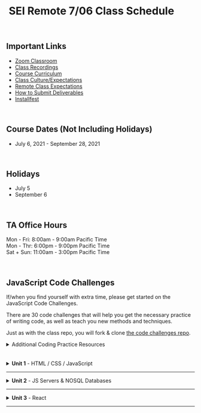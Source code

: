 <h1><img src="https://ga-dash.s3.amazonaws.com/production/assets/logo-9f88ae6c9c3871690e33280fcf557f33.png" alt="" style="max-width:100%;" /> SEI Remote 7/06 Class Schedule</h1>

<br/>

## Important Links

- [Zoom Classroom](https://generalassembly.zoom.us/j/95974443973?pwd=cVdXUHdWeURKZlJSMG15d0FoRUpZQT09)
- [Class Recordings](https://github.com/SEIR-7-06/schedule/blob/master/class-recordings.md)
- [Course Curriculum](https://github.com/SEIR-7-06/schedule/blob/master/course-curriculum.md)
- [Class Culture/Expectations](https://github.com/SEIR-7-06/welcome-to-sei)
- [Remote Class Expectations](https://github.com/SEIR-7-06/remote-class-expectations)
- [How to Submit Deliverables](https://github.com/SEIR-7-06/deliverable-submissions)
- [Installfest](https://github.com/SEIR-7-06/installfest)

<br/>

## Course Dates (Not Including Holidays)

- July 6, 2021 - September 28, 2021

<br/>

## Holidays

- July 5
- September 6

<br/>

## TA Office Hours

Mon - Fri: 8:00am - 9:00am Pacific Time<br />
Mon - Thr: 6:00pm - 9:00pm Pacific Time<br />
Sat + Sun: 11:00am - 3:00pm Pacific Time


<br/>

## JavaScript Code Challenges

If/when you find yourself with extra time, please get started on the JavaScript Code Challenges.

There are 30 code challenges that will help you get the necessary practice of writing code, as well as teach you new methods and techniques.

Just as with the class repo, you will fork & clone [the code challenges repo](https://github.com/SEIR-7-06/daily-js-code-challenges).

<details>
  <summary>Additional Coding Practice Resources</summary>
  <h3>Codewars</h3>
  <a href="https://www.codewars.com">Codewars</a> is an excellent source of coding challenges for numerous programming languages.
  <p>It's free, so be sure to create an account so that you can track your progress.
    Code challenges (called _Kata_) vary in difficulty from "8kyu" (easiest) to "1kyu".</p>
<!--   <h3>Interview Cake</h3>
  <p>Designed to prep you technical interviews, <a href="https://www.interviewcake.com">Interview Cake</a> comes highly recommended.</p>
  <p>It's not free, however, you should take advantage of its free 7-day email crash course and decide to if its worth the bucks to you.</p>
  <h3>Advent of Code</h3>
  <p><a href="https://adventofcode.com/">Advent of Code</a> has special puzzles during the month of December (only).</p>
  <p>However, you can access past year's puzzles!</p> -->
</details>

<br/>
<br/>

<!-- ## Post Graduation

<table>
  <tbody>
    <tr>    
      <td><strong>Challenges</strong></td>
      <td><a href="https://github.com/SEIR-7-06/shopping-cart-coding-challenge">Front End Challenge</a></td>
      <td><a href="https://github.com/SEIR-7-06/csv-parse-starter">Full Stack Challenge</a></td>
      <td><a href="https://github.com/SEIR-7-06/testing-in-react-with-jest-and-enzyme">Testing in React</a></td>
      <td><a href="https://github.com/SEIR-7-06/Python-unit-test">Python Unit Testing</a></td>
      <td><a href="https://github.com/SEIR-7-06/flask-api">Python Flask API</a></td>
    </tr>
  </tbody>
</table>

### Post Grad Roadmap

<p>This document will provide you with a roadmap of how to revisit your SEI class in units, with additional coding challenges, resources, and prompts to keep you coding in the weeks post-graduation. We hope it provides a springboard that keeps you learning!</p>
<table>
  <tbody>
    <tr>
      <td><a href="https://docs.google.com/spreadsheets/d/15JX2Z5_095QiYyxQ-aGsnjqmvVGxfATvnMO3k5SK_Y8/edit#gid=563096904">Post Grad Roadmap</a></td>
    </tr>
  </tbody>
</table> -->
<!-- 
<br />
<br /> -->

<!-- Unit 1 Dropdown -->
<details>
  <summary><strong>Unit 1</strong> - HTML / CSS / JavaScript</summary>
  <ul type="none">
    <!-- Week 1 Dropdown -->
    <li>
      <details> 
        <summary>Week 1 - FUNdamentals!</summary>
        <br>
        <a href="https://github.com/h64/loops-inclass-notes">Loops Demo Code</a>
        <br>
        <a href="https://github.com/SEIR-7-06/arrays-iteration-demo-code">Array & Iteration Demo Code</a>
        <br>
        <a href="https://github.com/SEIR-7-06/functions-code-along">Function Lesson Demo Code</a>
        <br>
        <!-- Schedule Table -->
        <h2>Week 1 Schedule</h2>
        <table>
          <thead>
            <tr>
              <td></td>
              <th>Morning Exercise</th>
              <th>Module 1</th>
              <th>Module 2</th>
              <th>Extra Content</th>
              <th>Focus</th>
            </tr>
          </thead>
          <tbody>
            <tr>
              <td><strong>Monday</strong><br />(7/5)</td>
              <td>Holiday</td>
              <td>Holiday</td>
              <td>Holiday</td>
              <td>Holiday</td>
              <td>Holiday</td>
            </tr>
            <tr>
              <td><strong>Tuesday</strong><br />(7/6)</td>
              <td><a href="https://github.com/SEIR-7-06/welcome-to-sei">Welcome to GA</a></td>
              <td><a href="https://github.com/SEIR-7-06/installfest">Installfest</a></td>
              <td>
                - <a href="https://github.com/SEIR-7-06/intro-terminal">Terminal Intro</a>
                <br>
                - <a href="https://github.com/SEIR-7-06/intro_to_command_line-main">Terminal Cont.</a>
              </td>
              <td>
              - <a href="https://github.com/SEIR-7-06/command-line-lab">Terminal Lab</a>
              <br>
              - <a href="https://github.com/SEIR-7-06/hw-unix-cli-practice">Terminal Extra Practice</a>
              </td>
              <td>Welcome and Getting Set Up</td>
            </tr>
            <tr>
              <td><strong>Wednesday</strong><br />(7/7)</td>
              <td><a href="https://github.com/SEIR-7-06/Intro-to-Semantic-HTML">Semantic HTML</a></td>
              <td>
              - <a href="https://github.com/SEIR-7-06/intro-to-programming">Intro To Programming</a>
              <br>
                - <a href="https://github.com/SEIR-7-06/Scope">Scope</a>
                <br>
                - <a href="https://github.com/SEIR-7-06/JS-Basic-Loops">JS Basic Loops Lab</a>
              </td>
              <td><a href="https://github.com/SEIR-7-06/github">Github</a></td>
              <td>
                - <a href="https://github.com/SEIR-7-06/git-github-lab">Github Lab</a>
                <br>
                - <a href="https://github.com/SEIR-7-06/Intro-to-Semantic-HTML">Semantic HTML Extra Practice</a>
              </td>
              <td>Intro to Programming</td>
            </tr>
            <tr>
              <td><strong>Thursday</strong><br />(7/8)</td>
              <!-- <td><a href="https://github.com/SEIR-7-06/profile-cards">CSS Profile Card</a></td> -->
              <td>Outcomes</td>
              <td><a href="https://github.com/SEIR-7-06/conditionals-and-loops">Loops & Conditionals</a></td>
              <td>
              - <a href="https://github.com/SEIR-7-06/Arrays-iterating-over-them">Arrays &amp; Iteration</a>
              <br>
              - <a href="https://github.com/SEIR-7-06/loop-lab">Loop Lab</a>
              </td>
              <td><a href="https://github.com/SEIR-7-06/js-arrays-lab">Arrays Extra Practice</a></td>
              <td>JavaScript Arrays</td>
            </tr>
            <tr>
              <td><strong>Friday</strong><br />(7/9)</td>
              <td><a href="https://github.com/SEIR-7-06/css-selector-basics">CSS Intro</a></td>
              <td><a href="https://github.com/SEIR-7-06/css-selector-basics">Intro to CSS</a></td>
              <td>
              - <a href="https://github.com/SEIR-7-06/functions">Functions</a>
              <br>
              - <a href="https://github.com/SEIR-7-06/functions-lab">Functions lab</a>
              </td>
              <td><a href="https://github.com/SEIR-7-06/functions-practice">Functions Extra Practice</a></td>
              <td>JavaScript Functions</td>
            </tr>
          </tbody>
        </table>
        <h2>Week 1 Deliverables</h2>
        <p>It is a requirement to complete at least 80% of all deliverables to receive: a Certificate of Completion; post-grad benefits such as the Meet and Greet; and Outcomes support.</p>
        <!-- Deliverable Table -->
        <table>
          <thead>
            <tr>
              <td>Date Assigned</td>
              <td>Deliverable</td>
              <td>Final Due Date</td>
            </tr>
          </thead>
          <tbody>
            <tr>
              <td>7/8</td>
              <td><a href="https://github.com/SEIR-7-06/HW-Loops-Conditionals">Loops & Conditionals</a></td>
              <td>7/12</td>
            </tr>
            <tr>
              <td>7/9</td>
              <td><a href="https://github.com/SEIR-7-06/functions-scope-hw">Functions</a></td>
              <td>7/13</td>
            </tr>
          </tbody>
        </table>
      </details>
    </li>
    <li>
      <details>
        <summary>Week 2 - Advanced Objects, The DOM</summary>
        <h2>Week 2 - Schedule</h2>
        <br>
        <a href="https://github.com/SEIR-7-06/objects-demo-code">Objects Demo Code</a>
        <br>
        <a href="https://github.com/h64/intro-to-dom-demo-code">Intro to DOM Demo Code</a>
        <br>
        <a href="https://github.com/SEIR-7-06/dom-events-demo-code">DOM Events Demo Code</a>
        <br>
        <!-- Schedule Table -->
        <table>
          <thead>
            <tr>
              <td></td>
              <th>Morning Exercise</th>
              <th>Module 1</th>
              <th>Module 2</th>
              <th>Extra Content</th>
              <th>Focus</th>
            </tr>
          </thead>
          <tbody>
            <tr>
              <td><strong>Monday</strong><br />(7/12)</td>
              <td>CSS: Flexbox</td>
              <td><a href="https://github.com/SEIR-7-06/Objects">Objects</a> </td>
              <td><a href="https://github.com/SEIR-7-06/Objects-lab">Objects Lab</a></td>
              <td>
              - <a href="https://github.com/SEIR-7-06/solar-system-lab">Solar System Lab</a>
              </td>
              <td>JavaScript Objects</td>
            </tr>
            <tr>
              <td><strong>Tuesday</strong><br />(7/13)</td>
              <td><a href="https://github.com/SEIR-7-06/intro-to-the-dom">Intro to Dom</a></td>
              <td><a href="https://github.com/SEIR-7-06/intro-to-the-dom">Intro to Dom</a></td>
              <td><a href="https://github.com/SEIR-7-06/dom-events">Dom Events</a></td>
              <td>
              - <a href="https://github.com/SEIR-7-06/temperature-converter-dom">Temperature Converter</a>
              <br>
              - <a href="https://github.com/SEIR-7-06/etch_a_sketch">Etch a Sketch</a>
              </td>
              <td>Dom Manipulation</td>
            </tr>
            <tr>
              <td><strong>Wednesday</strong><br />(7/14)</td>
              <td><a href="https://github.com/SEIR-7-06/sei-tic-tac-toe">Intro Tic Tac Toe</a></td>
              <td><a href="https://github.com/SEIR-7-06/sei-tic-tac-toe">Tic Tac Toe</a></td>
              <td><a href="https://github.com/SEIR-7-06/sei-tic-tac-toe">Tic Tac Toe</a></td>
              <td><a href="https://github.com/SEIR-7-06/etch_a_sketch">Etch a Sketch</a></td>
              <td>Tic Tac Toe</td>
            </tr>
            <tr>
              <td><strong>Thursday</strong><br />(7/15)</td>
              <td>Outcomes</td>
              <td><a href="https://github.com/SEIR-7-06/sei-tic-tac-toe">Tic Tac Toe</a></td>
              <td><a href="https://github.com/SEIR-7-06/sei-tic-tac-toe">Tic Tac Toe</a></td>
              <td><a href="https://github.com/SEIR-7-06/etch_a_sketch">Etch a Sketch</a></td>
              <td>Tic Tac Toe</td>
            </tr>
            <tr>
              <td><strong>Friday</strong><br />(7/16)</td>
              <td><a href="https://github.com/SEIR-7-06/Combining-datatypes">Objects & this!</a></td>
              <td><a href="https://github.com/SEIR-7-06/Combining-datatypes">Objects & this!</a></td>
              <td><a href="https://github.com/SEIR-7-06/weather-object-lab">Weather Object Lab</a></td>
              <td><a href="https://github.com/SEIR-7-06/Combining-Data-Types-Lab">Avengers Mixed Types</a></td>
              <td>Objects and this</td>
            </tr>
          </tbody>
        </table>
        <h2>Week 2 - Deliverables</h2>
        <p>It is a requirement to complete at least 80% of all deliverables to receive: a Certificate of Completion; post-grad benefits such as the Meet and Greet; and Outcomes support.</p>
        <!-- Deliverable Table -->
        <table>
          <thead>
            <tr>
              <td>Date Assigned</td>
              <td>Deliverable</td>
              <td>Final Due Date</td>
            </tr>
          </thead>
          <tbody>
            <tr>
              <td>7/12</td>
              <td><a href="https://github.com/SEIR-7-06/mixed-data-types-hw">Mixed Data Types</a></td>
              <td>7/14</td>
            </tr>
            <tr>
              <td>7/14</td>
              <td><a href="https://github.com/SEIR-7-06/css-airbnb">CSS AirBnb</a></td>
              <td>7/16</td>
            </tr>
          </tbody>
        </table>
      </details>
    </li>
    <li>
      <details>
        <summary>Week 3 - Project Zero</summary>
        <!-- Schedule Table -->
        <h2>Week 3 - Schedule</h2>
        <p><a href="https://github.com/SEIR-7-06/stopwatch-demo-code">Stopwatch / setInterval Demo Code</a></p>
        <table>
          <thead>
            <tr>
              <td></td>
              <th>Morning Exercise</th>
              <th>Module 1</th>
              <th>Module 2</th>
              <th>Extra Content</th>
              <th>Focus</th>
            </tr>
          </thead>
          <tbody>
            <tr>
              <td><strong>Monday</strong><br />(7/19)</td>
              <td><a href="https://github.com/SEIR-7-06/classes">OOP & Classes</a></td>
              <td><a href="https://github.com/SEIR-7-06/classes">OOP & Classes</a></td>
              <td>
              - <a href="https://github.com/SEIR-7-06/classes">OOP & Classes</a>
              <br>
              - <a href="https://github.com/SEIR-7-06/classes-lab">Classes Lab</a>
              </td>
              <td><a href="https://github.com/SEIR-7-06/classes-gladiator">Classes Gladiator Arena</a></td>
              <td>Object Oriented Programming</td>
            </tr>
            <!-- <tr>
              <td><strong>Tuesday</strong><br />(7/20)</td>
              <td><a href="https://github.com/SEIR-7-06/space-battle">Space Battle</a></td>
              <td><a href="https://github.com/SEIR-7-06/space-battle">Space Battle</a></td>
              <td><a href="https://github.com/SEIR-7-06/space-battle">Space Battle</a></td>
              <td><a href="https://github.com/SEIR-7-06/oop-pokemon">OOP Pokemon</a></td>
              <td>Object Oriented Programming</td>
            </tr> -->
            <tr>
              <td><strong>Tuesday</strong><br />(7/20)</td>
              <td><a href="https://github.com/SEIR-7-06/stopwatch-demo-code">Stopwatch Activity</a></td>
              <td><a href="https://github.com/SEIR-7-06/project-zero">Introduce Project</a></td>
              <td><a href="https://github.com/SEIR-7-06/project-zero">Project 0</a></td>
              <td><a href="https://github.com/SEIR-7-06/project-zero">Project 0</a></td>
              <td><a href="https://github.com/SEIR-7-06/project-zero">Project 0</a></td>
            </tr>
            <tr>
              <td><strong>Wednesday</strong><br />(7/21)</td>
              <td><a href="https://github.com/SEIR-7-06/project-zero">Project 0</a></td>
              <td><a href="https://github.com/SEIR-7-06/project-zero">Project 0</a></td>
              <td><a href="https://github.com/SEIR-7-06/project-zero">Project 0</a></td>
              <td><a href="https://github.com/SEIR-7-06/project-zero">Project 0</a></td>
              <td><a href="https://github.com/SEIR-7-06/project-zero">Project 0</a></td>
            </tr>
            <tr>
              <td><strong>Thursday</strong><br />(7/22)</td>
              <td>Outcomes</td>
              <td><a href="https://github.com/SEIR-7-06/project-zero">Project 0</a></td>
              <td><a href="https://github.com/SEIR-7-06/deploy-to-github-pages">GitHub Pages Deployment</a></td>
              <td><a href="https://github.com/SEIR-7-06/project-zero">Project 0</a></td>
              <td><a href="https://github.com/SEIR-7-06/project-zero">Project 0</a></td>
            </tr>
            <tr>
              <td><strong>Friday</strong><br />(7/23)</td>
              <td><a href="https://github.com/SEIR-7-06/project-zero">Project 0</a></td>
              <td><a href="https://github.com/SEIR-7-06/project-zero">Project 0</a></td>
              <td><a href="https://github.com/SEIR-7-06/project-zero">Project 0</a></td>
              <td><a href="https://github.com/SEIR-7-06/project-zero">Project 0</a></td>
              <td><a href="https://github.com/SEIR-7-06/project-zero">Project 0</a></td>
            </tr>
          </tbody>
        </table>
        <h2>Week 3 - Deliverables</h2>
        <p>It is a requirement to complete at least 80% of all deliverables to receive: a Certificate of Completion; post-grad benefits such as the Meet and Greet; and Outcomes support.</p>
        <!-- Deliverable Table -->
        <table>
          <thead>
            <tr>
              <td>Date Assigned</td>
              <td>Deliverable</td>
              <td>Final Due Date</td>
            </tr>
          </thead>
          <tbody>
            <tr>
              <td>7/21</td>
              <td><a href="https://github.com/SEIR-7-06/project-zero">Project 0</a></td>
              <td>7/27</td>
            </tr>
          </tbody>
        </table>
      </details>
    </li>
  </ul>
</details>
<hr />
<details>
  <summary><strong>Unit 2</strong> - JS Servers & NOSQL Databases</summary>
  <ul type="none">
    <!-- Week 4 Dropdown -->
    <li>
      <details> 
        <summary>Week 4 - Node & Express</summary>
        <!-- Schedule Table -->
        <h2>Week 4 Schedule</h2>
        <p><a href="https://github.com/SEIR-7-06/express-fruits-demo-code">Express Fruits App</a></p>
        <p><a href="https://github.com/h64/ajax-and-apis-demo-code">AJAX & APIs Demo Code</a></p>
        <table>
          <thead>
            <tr>
              <td></td>
              <th>Morning Exercise</th>
              <th>Module 1</th>
              <th>Module 2</th>
              <th>Extra Content</th>
              <th>Focus</th>
            </tr>
          </thead>
        <tbody>
          <tr>
            <td><strong>Monday</strong><br />(7/26)</td>
            <td><a href="https://github.com/SEIR-7-06/project-zero">Project 0</a></td>
            <td><a href="https://github.com/SEIR-7-06/project-zero">Project 0</a></td>
            <td><a href="https://github.com/SEIR-7-06/project-zero">Project 0</a></td>
            <td><a href="https://github.com/SEIR-7-06/project-zero">Project 0</a></td>
            <td>Project 0</td>
          </tr>
          <tr>
            <td><strong>Tuesday</strong><br />(7/27)</td>
            <td><a href="https://github.com/SEIR-7-06/project-zero">Project 0 Presentations</a></td>
            <td><a href="https://github.com/SEIR-7-06/project-zero">Project 0 Presentations</a></td>
            <td><a href="https://github.com/SEIR-7-06/project-zero">Project 0 Presentations</a></td>
            <td><a href="https://github.com/SEIR-7-06/project-zero">Project 0 Presentations</a></td>
            <td>Project 0</td>
          </tr>
          <tr>
            <td><strong>Wednesday</strong><br />(7/28)</td>
            <td><a href="https://github.com/SEIR-7-06/ajax-and-apis">AJAX & API's</a></td>
            <td><a href="https://github.com/SEIR-7-06/ajax-and-apis">AJAX & API's</a></td>
            <td><a href="https://github.com/SEIR-7-06/fetch-reddit-slideshow">Lab: Fetch Reddit Slideshow</a></td>
            <td><a href="https://github.com/SEIR-7-06/ajax-and-apis/blob/main/starter_code/weather_api/readme.md">OpenWeatherMap API</a></td>
            <td>AJAX/API's</td>
          </tr>
          <tr>
            <td><strong>Thursday</strong><br />(7/29)</td>
            <td>Outcomes</td>
            <td>
            - <a href="https://github.com/SEIR-7-06/installfest/blob/master/unit2-installations.md">Unit 2 Installfest</a>
            <br>
            - <a href="https://github.com/SEIR-7-06/intro_to_Express">Intro To Express</a>
            </td>
            <td>
            - <a href="https://github.com/SEIR-7-06/url_and_query_params">Url & Params</a>
            <br>
            - <a href="https://github.com/SEIR-7-06/express-lab-params">Params lab</a>
            </td>
            <td><a href="https://github.com/SEIR-7-06/express-lab-params">Params lab</a></td>
            <td>Node/Express</td>
          </tr>
          <tr>
            <td><strong>Friday</strong><br />(7/30)</td>
            <td><a href="https://github.com/SEIR-7-06/intro_to_Rest">Intro To Rest</a></td>
            <td><a href="https://github.com/SEIR-7-06/MVC">MVC</a></td>
            <td>
            - <a href="https://github.com/SEIR-7-06/NEW_Create_Express">New & Create</a>
            <br>
            - <a href="https://github.com/SEIR-7-06/Express-Create-Lab">Lab: Products App</a>
            </td>
            <td>
            - <a href="https://github.com/SEIR-7-06/mvc-intro-lab">MVC Intro Lab</a>
            <br>
            - <a href="https://github.com/SEIR-7-06/Pokemon-Express">Pokemon Express</a>
            </td>
            <td>Node/Express</td>
          </tr>
          </tbody>
        </table>
        <h2>Week 4 - Deliverables</h2>
        <p>It is a requirement to complete at least 80% of all deliverables to receive: a Certificate of Completion; post-grad benefits such as the Meet and Greet; and Outcomes support.</p>
        <table>
          <thead>
            <tr>
              <td>Date Assigned</td>
              <td>Deliverable</td>
              <td>Final Due Date</td>
            </tr>
          </thead>
          <tbody>
            <tr>
              <td>7/29</td>
              <td><a href="https://github.com/SEIR-7-06/express-routes-calc">Express Calculator</a></td>
              <td>8/2</td>
            </tr>
            <tr>
              <td>7/30</td>
              <td><a href="https://github.com/SEIR-7-06/express-space-homework">Express Space</a></td>
              <td>8/4</td>
            </tr>
          </tbody>
        </table>
      </details>
    </li>
    <!-- Week 5 Dropdown -->
    <li>
      <details>
        <summary>Week 5 - Servers & Databases Continued</summary>
        <h2>Week 5 - Schedule</h2>
        <a href="https://github.com/SEIR-7-06/express-blog-706">Express Blog App</a>
        <br>
        <a href="https://github.com/SEIR-7-06/express-fruits-demo-code">Express Fruits App</a>
        <br>
        <a href="https://github.com/SEIR-7-06/intro-to-mongoose-demo-code">Mongoose Demo Code</a>
        <br><br>
        <!-- Schedule Table -->
        <table>
          <thead>
            <tr>
              <td></td>
              <th>Morning Exercise</th>
              <th>Module 1</th>
              <th>Module 2</th>
              <th>Extra Content</th>
              <th>Focus</th>
            </tr>
          </thead>
          <tbody>
            <tr>
              <td><strong>Monday</strong><br />(8/2)</td>
              <td>Review</td>
              <td><a href="https://github.com/SEIR-7-06/express-controllers">Controllers</a></td>
              <td>
              - <a href="https://github.com/SEIR-7-06/Delete-Express">Delete & Edit</a>
                <br>
              - <a href="https://github.com/SEIR-7-06/express-partner-lab">Delete & Edit Lab</a>
              </td>
              <td><a href="https://github.com/SEIR-7-06/Pokemon-Express">Pokemon Express</a></td>
              <td>Node/Express</td>
            </tr>
            <tr>
              <td><strong>Tuesday</strong><br />(8/3)</td>
              <td><a href="https://github.com/SEIR-7-06/mongo-install">Install MongoDB</a></td>
              <td>
              - <a href="https://github.com/SEIR-7-06/mongo-lesson">Intro to Mongo</a>
              <br>
              - <a href="https://github.com/SEIR-7-06/mongo-lab">Mongo Lab</a>
              </td>
              <td>
              - <a href="https://github.com/SEIR-7-06/mongoose-lesson">Intro to Mongoose</a>
              <br>
              - <a href="https://github.com/SEIR-7-06/Mongoose-Lab">Mongoose Lab</a>
              </td>
              <td><a href="https://github.com/SEIR-7-06/Mongo-Bounty-Hunters">Mongo Bounty Hunters<strong></a></td>
              <td>Databases</td>
            </tr>
            <tr>
              <td><strong>Wednesday</strong><br />(8/4)</td>
              <td><a href="https://github.com/SEIR-7-06/js-stacks-queues">CS Topics: Stacks & Queues</a></td>
              <td>
<!--               <a href="https://github.com/SEIR-7-06/Scope">Scope</a>
              <br> -->
              <a href="https://github.com/SEIR-7-06/express-adding-models">Fruits App w/db</a>
              </td>
              <td>
              - <a href="https://github.com/SEIR-7-06/first-full-stack-homework">MEN Stack HW</a>
              </td>
              <td><a href="https://github.com/SEIR-7-06/first-full-stack-homework">MEN Stack HW</a></td>
              <td>Full Stack</td>
            </tr>
            <tr>
              <td><strong>Thursday</strong><br />(8/5)</td>
              <td>Outcomes</td>
              <td><a href="https://github.com/SEIR-7-06/Two-Model-Crud-No-RelationShip">Express Blog (1st Model)</a></td>
              <td>
              - <a href="https://github.com/SEIR-7-06/Two-Model-Crud-No-RelationShip">Express Blog (1st Model)</a>
              <br>
              - Review & <a href="https://github.com/SEIR-7-06/first-full-stack-homework">HW Time</a>
              </td>
              <td><a href="https://github.com/SEIR-7-06/first-full-stack-homework">MEN Stack HW</a></td>
              <td>Full Stack</td>
            </tr>
            <tr>
              <td><strong>Friday</strong><br />(8/6)</td>
              <td><a href="https://github.com/SEIR-7-06/two-model-second-model-crud">Express Blog (2nd Model)</a></td>
              <td><a href="https://github.com/SEIR-7-06/two-model-second-model-crud">Express Blog (2nd Model)</a></td>
              <td>
              <a href="https://github.com/SEIR-7-06/two-model-second-model-crud">Express Blog (2nd Model)</a>
              <br/>
              - Review & <a href="https://github.com/SEIR-7-06/first-full-stack-homework">HW Time</a>
              </td>
              <td><a href="https://github.com/SEIR-7-06/two-model-lab">Two Model Practice</a></td>
<!--               <td><a href="https://github.com/SEIR-7-06/photo-app-hw">Photo App</a></td> -->
              <td>Full Stack</td>
            </tr>
          </tbody>
        </table>
        <h2>Week 5 - Deliverables</h2>
        <p>It is a requirement to complete at least 80% of all deliverables to receive: a Certificate of Completion; post-grad benefits such as the Meet and Greet; and Outcomes support.</p>
        <!-- Deliverable Table -->
        <table>
          <thead>
            <tr>
              <td>Date Assigned</td>
              <td>Deliverable</td>
              <td>Final Due Date</td>
            </tr>
          </thead>
          <tbody>
            <tr>
              <td>8/3</td>
              <td><a href="https://github.com/SEIR-7-06/mongoose-vampires-hw">Mongoose Vampires</a></td>
              <td>8/10</td>
            </tr>
            <tr>
              <td>8/4</td>
              <td><a href="https://github.com/SEIR-7-06/first-full-stack-homework">MEN Stack</a></td>
              <td>8/11</td>
            </tr>
          </tbody>
        </table>
      </details>
    </li>
    <!-- Week 6 Dropdown -->
    <li>
      <details>
        <summary>Week 6 - Project: Express, Mongo DB, and Node</summary>
        <!-- Schedule Table -->
        <h2>Week 6 - Schedule</h2>
        <!-- <p><a href="https://github.com/SEIR-7-06/project-one">Project One</a></p> --> 
<!--         <br> -->
        <a href="https://github.com/SEIR-7-06/express-blog-706">Express Blog App</a>
        <br>
        <a href="https://github.com/SEIR-7-06/express-fruits-demo-code">Express Fruits App</a>
        <br>
        <br>
        <table>
          <thead>
            <tr>
              <td></td>
              <th>Morning Exercise</th>
              <th>Module 1</th>
              <th>Module 2</th>
              <th>Extra Content</th>
              <th>Focus</th>
            </tr>
          </thead>
          <tbody>
            <tr>
              <td><strong>Monday</strong><br />(8/9)</td>
              <td>MEN Stack Review</td>
              <td>MEN Stack Review</td>
              <td><a href="https://github.com/SEIR-7-06/two-model-relationship-build">Blog Related Models</a></td>
              <td><a href="https://github.com/SEIR-7-06/photo-app-hw">Photo App</a></td>
              <td>Full Stack</td>
            </tr>
            <tr>
              <td><strong>Tuesday</strong><br />(8/10)</td>
              <td><a href="https://github.com/SEIR-7-06/project-one">Introduce Project One</a></td>
              <td><a href="https://github.com/SEIR-7-06/project-one">Project One Planning</a></td>
              <td><a href="https://github.com/SEIR-7-06/project-one">Project One Planning</a></td>
              <td><a href="https://github.com/SEIR-7-06/Github-collaboration-guide">Git Collaboration</a></td>
              <td>Project One</td>
            </tr>
            <tr>
              <td><strong>Wednesday</strong><br />(8/11)</td>
              <td><a href="https://github.com/SEIR-7-06/project-one">Project One Approvals</a></td>
              <td><a href="https://github.com/SEIR-7-06/project-one">Project One Approvals</a></td>
              <td><a href="https://github.com/SEIR-7-06/project-one">Project One</a></td>
              <td><a href="https://github.com/SEIR-7-06/project-one">Project One</a></td>
              <td>Project One</td>
            </tr>
            <tr>
              <td><strong>Thursday</strong><br />(8/12)</td>
              <td>Outcomes</td>
              <td><a href="https://github.com/SEIR-7-06/project-one">Project One</a></td>
              <td><a href="https://github.com/SEIR-7-06/MEN-Stack-Deploy-Jam">Heroku Deployment</a></td>
              <td><a href="https://github.com/SEIR-7-06/project-one">Project One</a></td>
              <td>Project One</td>
            </tr>
            <tr>
              <td><strong>Friday</strong><br />(8/13)</td>
              <td><a href="https://github.com/SEIR-7-06/project-one">Project One</a></td>
              <td><a href="https://github.com/SEIR-7-06/project-one">Project One</a></td>
              <td><a href="https://github.com/SEIR-7-06/sessions">Express Session</a></td>
              <td><a href="https://github.com/SEIR-7-06/project-one">Project One</a></td>
              <td>Project One</td>
            </tr>
          </tbody>
        </table>
        <h2>Week 6 - Deliverables</h2>
        <p>It is a requirement to complete at least 80% of all deliverables to receive: a Certificate of Completion; post-grad benefits such as the Meet and Greet; and Outcomes support.</p>
        <!-- Deliverable Table -->
        <table>
          <thead>
            <tr>
              <td>Date Assigned</td>
              <td>Deliverable</td>
              <td>Final Due Date</td>
            </tr>
          </thead>
          <tbody>
            <tr>
              <td>8/10</td>
              <td><a href="https://github.com/SEIR-7-06/project-one">Project One</a></td>
              <td>8/17</td>
            </tr>
          </tbody>
        </table>
      </details>
    </li>
  </ul>
</details>
<hr>

<!-- Unit 3 Dropdown -->
<details>
  <summary><strong>Unit 3</strong> - React</summary>
  <ul type="none">
    <!-- Week 7 Dropdown -->
    <li>
      <details> 
        <summary>Week 7 - React</summary>
        <!-- Schedule Table -->
        <h2>Week 7 Schedule</h2>
        <p><a href="https://github.com/SEIR-7-06/intro-to-react-demo-code">Intro to React Demo Code</a></p>
        <p><a href="https://github.com/SEIR-7-06/react-props-demo-code">React Props Demo Code</a></p>
        <p><a href="https://github.com/SEIR-7-06/react-state-counter-demo-code">React State Demo Code</a></p>
        <table>
          <thead>
            <tr>
              <td></td>
              <th>Morning Exercise</th>
              <th>Module 1</th>
              <th>Module 2</th>
              <th>Extra Content</th>
              <th>Focus</th>
            </tr>
          </thead>
          <tbody>
            <tr>
              <td><strong>Monday</strong><br />(8/16)</td>
              <td><a href="https://github.com/SEIR-7-06/project-one">Project One</a></td>
              <td><a href="https://github.com/SEIR-7-06/project-one">Project One</a></td>
              <td><a href="https://github.com/SEIR-7-06/project-one">Project One</a></td>
              <td><a href="https://github.com/SEIR-7-06/project-one">Project One</a></td>
              <td>Project One</td>
            </tr>
            <tr>
              <td><strong>Tuesday</strong><br />(8/17)</td>
              <td><a href="https://github.com/SEIR-7-06/project-one">Project One Presentations</a></td>
              <td><a href="https://github.com/SEIR-7-06/project-one">Project One Presentations</a></td>
              <td><a href="https://github.com/SEIR-7-06/project-one">Project One Presentations</a></td>
              <td><a href="https://github.com/SEIR-7-06/project-one">Project One Presentations</a></td>
              <!-- <td><a href="https://github.com/SEIR-7-06/react-intro">React Intro</a></td>
              <td><a href="https://github.com/SEIR-7-06/react-intro">React Intro</a></td>
              <td><a href="https://github.com/SEIR-7-06/react-props">React Intro Props</a></td>
              <td><a href="https://github.com/SEIR-7-06/react-dinos-intro">React Dino Blog</a></td> -->
              <td>Project One</td>
            </tr>
            <tr>
              <td><strong>Wednesday</strong><br />(8/18)</td>
              <td><a href="https://github.com/SEIR-7-06/react-intro">React Intro</a></td>
              <td><a href="https://github.com/SEIR-7-06/react-intro">React Intro</a></td>
              <td><a href="https://github.com/SEIR-7-06/react-dashboard">Lab: React Dashboard</a></td>
              <td><a href="https://github.com/SEIR-7-06/react-dashboard">Lab: React Dashboard</a></td>
              <!-- <td><a href="https://github.com/SEIR-7-06/react-lotr-lab">LotR w/Props</a></td>
              <td><a href="https://github.com/SEIR-7-06/react-props">React Props Recipe App</a></td>
              <td><a href="https://github.com/SEIR-7-06/react-state-counter">React State Counter</a></td>
              <td><a href="https://github.com/SEIR-7-06/react-state-counter">Rebuild the React State Counter</a></td> -->
              <td>React Intro</td>
            </tr>
            <tr>
              <td><strong>Thursday</strong><br />(8/19)</td>
              <td>Outcomes</td>
              <td><a href="https://github.com/SEIR-7-06/react-props">React Props</a></td>
              <td>
              - <a href="https://github.com/SEIR-7-06/react-props">React Props</a>
              <br>
              - <a href="https://github.com/SEIR-7-06/react-lotr-lab">LotR w/Props</a>
              </td>
              <td><a href="https://github.com/SEIR-7-06/react-dinos-intro">React Dino Blog</a></td>
              <!-- <td><a href="https://github.com/SEIR-7-06/react-simple-calc-lab">React State Calculator</a></td>
              <td><a href="https://github.com/SEIR-7-06/react-todo-list">React State Todo List</a></td>
              <td><a href="https://github.com/SEIR-7-06/react-todo-list">React State Todo List</a></td> -->
              <td>React State</td>
            </tr>
            <tr>
              <td><strong>Friday</strong><br />(8/20)</td>
              <td><a href="https://github.com/SEIR-7-06/react-state-counter">React State Counter</a></td>
              <td><a href="https://github.com/SEIR-7-06/react-state-counter">React State Counter</a></td>
              <td><a href="https://github.com/SEIR-7-06/react-state-counter">React State Counter</a></td>
              <td><a href="https://github.com/SEIR-7-06/react-stopwatch">React Stopwatch</a></td>
              <!-- <td><a href="https://github.com/SEIR-7-06/react-state">React State Recipe App</a></td>
              <td><a href="https://github.com/SEIR-7-06/react-state">React State Recipe App</a></td>
              <td><a href="https://github.com/SEIR-7-06/react-stopwatch">React Stopwatch</a></td>
              <td><a href="https://github.com/SEIR-7-06/react-burger-stacker">React Burger Builder</a></td> -->
              <td>React State</td>
            </tr>
          </tbody>
        </table>
        <h2>Week 7 Deliverables</h2>
        <p>It is a requirement to complete at least 80% of all deliverables to receive: a Certificate of Completion; post-grad benefits such as the Meet and Greet; and Outcomes support.</p>
        <!-- Deliverable Table -->
        <table>
          <thead>
            <tr>
              <td>Date Assigned</td>
              <td>Deliverable</td>
              <td>Final Due Date</td>
            </tr>
          </thead>
          <tbody>
            <tr>
              <td>8/19</td>
              <td><a href="https://github.com/SEIR-7-06/react-props-lotr">LotR w/Props</a></td>
              <td>8/26</td>
            </tr>
          </tbody>
        </table>
      </details>
    </li>
    <!-- Week 8 Dropdown -->
    <li>
      <details>
        <summary>Week 8 - React Continued</summary>
        <h2>Week 8 - Schedule</h2>
        <!-- Schedule Table -->
        <a href="https://github.com/SEIR-7-06/recipe-app-demo-code">Recipe App Demo Code</a><br>
        <a href="https://github.com/SEIR-7-06/react-todo-demo-code">React Todo Demo Code</a><br><br>
        <a href="https://github.com/SEIR-7-06/array-methods-demo-code">Array Methods Demo Code</a><br>
        <a href="https://github.com/SEIR-7-06/react-array-methods">React Arrays Demo Code</a><br>
        <table>
          <thead>
            <tr>
              <td></td>
              <th>Morning Exercise</th>
              <th>Module 1</th>
              <th>Module 2</th>
              <th>Extra Content</th>
              <th>Focus</th>
            </tr>
          </thead>
          <tbody>
            <tr>
              <td><strong>Monday</strong><br />(8/23)</td>
              <td><a href="https://github.com/SEIR-7-06/react-todo-lesson">React Todo List</a></td>
              <td><a href="https://github.com/SEIR-7-06/react-todo-lesson">React Todo List</a></td>
              <td>
              - <a href="https://github.com/SEIR-7-06/react-todo-lesson">React Todo List</a>
              <br>
              - <a href="https://github.com/SEIR-7-06/react-atm">React ATM</a>
              </td>
              <td><a href="https://github.com/SEIR-7-06/react-atm">React ATM</a></td>
              <td>React State</td>
            </tr>
            <tr>
              <td><strong>Tuesday</strong><br />(8/24)</td>
              <td><a href="https://github.com/SEIR-7-06/recipe-app-components">Recipe App Components</a></td>
              <td><a href="https://github.com/SEIR-7-06/recipe-app-components">Recipe App Components</a></td>
              <td>
                - <a href="https://github.com/SEIR-7-06/array-methods-demo-code">Array Iterators</a>
              <br>
                - <a href="https://github.com/SEIR-7-06/array-methods-react">Array Iterators Lab</a>
              </td>
              <td><a href="https://github.com/SEIR-7-06/array-methods-react">Array Iterators Lab</a></td>
              <td>React Components</td>
            </tr>
            <tr>
              <tr>
                <td><strong>Wednesday</strong><br />(8/25)</td>
                <td><a href="https://github.com/SEIR-7-06/js-linked-list">CS Topics: Linked List</a></td>
                <td><a href="https://github.com/SEIR-7-06/recipe-app-props">Recipe App Props</a></td>
                <td><a href="https://github.com/SEIR-7-06/react-nestedprops">Lab: React Nested Props</a></td>
                <td>-</td>
                <td>React Props</td>
              </tr>
            </tr>
            <tr>
              <td><strong>Thursday</strong><br />(8/26)</td>
              <td>Outcomes</td>
              <td><a href="https://github.com/SEIR-7-06/recipe-app-state">Recipe App State</a></td>
              <td>
              - <a href="https://github.com/SEIR-7-06/recipe-app-state">Recipe App State</a>
              <br>
              - <a href="https://github.com/SEIR-7-06/react-burger-stacker">Burger Stacker</a>
              </td>
              <td><a href="https://github.com/SEIR-7-06/react-burger-stacker">Burger Stacker</a></td>
              <td>React State</td>
            </tr>
            <tr>
              <td><strong>Friday</strong><br />(8/27)</td>
              <td><a href="https://github.com/SEIR-7-06/react-lifecycle">React Lifecycle</a></td>
              <td><a href="https://github.com/SEIR-7-06/react-apis">React AJAX & APIs</a></td>
              <td><a href="https://github.com/SEIR-7-06/react-giphy">React Giphy</a></td>
              <td><a href="https://github.com/SEIR-7-06/react-ajax-swapi">React Star Wars API</a></td>
              <td>React Lifecycle</td>
            </tr>
          </tbody>
        </table>
        <h2>Week 8 - Deliverables</h2>
        <p>It is a requirement to complete at least 80% of all deliverables to receive: a Certificate of Completion; post-grad benefits such as the Meet and Greet; and Outcomes support.</p>
        <!-- Deliverable Table -->
        <table>
          <thead>
            <tr>
              <td>Date Assigned</td>
              <td>Deliverable</td>
              <td>Final Due Date</td>
            </tr>
          </thead>
          <tbody>
            <tr>
              <td>8/23</td>
              <td><a href="https://github.com/SEIR-7-06/react-atm">React ATM</a></td>
              <td>8/30</td>
            </tr>
            <tr>
              <td>8/27</td>
              <td><a href="https://github.com/SEIR-7-06/react-giphy">React Giphy</a></td>
              <td>9/1</td>
            </tr>
          </tbody>
        </table>
      </details>
    </li>
    <li>
      <details>
        <summary>Week 9 - React & Project Time</summary>
        <!-- Schedule Table -->
        <br>
        <strong>No Outcomes this Week</strong>
        <br>
        <a href="https://github.com/SEIR-7-06/mern-api-starter-code">MERN API Starter Code</a><br>
        <a href="https://github.com/SEIR-7-06/mern-react-starter-code">MERN React Starter Code</a><br>
        <a href="https://github.com/SEIR-7-06/recipe-app-demo-code">Recipe App Demo Code</a><br>
        <h2>Week 9 - Schedule</h2>
        <table>
          <thead>
            <tr>
              <td></td>
              <th>Morning Exercise</th>
              <th>Module 1</th>
              <th>Module 2</th>
              <th>Extra Content</th>
              <th>Focus</th>
            </tr>
          </thead>
          <tbody>
            <tr>
              <td><strong>Monday</strong><br />(8/30)</td>
              <td><a href="https://github.com/SEIR-7-06/react-router-intro">React Router</a></td>
              <td><a href="https://github.com/SEIR-7-06/react-router-intro">React Router</a></td>
              <td>
                - <a href="https://github.com/SEIR-7-06/react-router-portfolio">Lab: React Router Portfolio<a/>
                <br>
                - <a href="https://github.com/SEIR-7-06/react-giphy">React Giphy</a>
                <br>
                - <a href="https://github.com/SEIR-7-06/react-burger-stacker">Burger Stacker</a>
              </td>
              <td><a href="https://github.com/SEIR-7-06/react-ajax-swapi">React Star Wars API</a></td>
              <td>React Router</td>
            </tr>
            <tr>
              <td><strong>Tuesday</strong><br />(8/31)</td>
              <td><a href="https://github.com/SEIR-7-06/react_todo_walkthrough">React Todo w/API</a></td>
              <td><a href="https://github.com/SEIR-7-06/react_todo_walkthrough">React Todo w/API</a></td>
              <td><a href="https://github.com/SEIR-7-06/react_todo_walkthrough">React Todo w/API</a></td>
              <td><a href="https://github.com/SEIR-7-06/react_todo_walkthrough">React Todo w/API</a></td>
              <td>React connected w/Backend</td>
            </tr>
            <tr>
              <td><strong>Wednesday</strong><br />(9/1)</td>
              <td><a href="https://github.com/SEIR-7-06/building-a-mern-app">MERN App (Fullstack)</a></td>
              <td><a href="https://github.com/SEIR-7-06/building-a-mern-app">MERN App (Fullstack)</a></td>
              <td><a href="https://github.com/SEIR-7-06/building-a-mern-app">MERN App (Fullstack)</a></td>
              <td><a href="https://github.com/SEIR-7-06/mern-album-app">MERN Album Collector</a></td>
              <td>Full Stack React</td>
            </tr>
            <tr>
              <td><strong>Thursday</strong><br />(9/2)</td>
              <td><a href="https://github.com/SEIR-7-06/Github-collaboration-guide">Github Collaboration</a></td>
              <td>Introduce React Project</td>
              <td>React Project</td>
              <td>React Project</td>
              <td>React Project</td>
            </tr>
            <tr>
              <td><strong>Friday</strong><br />(9/3)</td>
              <td>Tech Interview Prep</td>
              <td>React Project</td>
              <td>React Project</td>
              <td>React Project</td>
              <td>React Project</td>
            </tr>
          </tbody>
        </table>
        <h2>Week 9 - Deliverables</h2>
        <p>It is a requirement to complete at least 80% of all deliverables to receive: a Certificate of Completion; post-grad benefits such as the Meet and Greet; and Outcomes support.</p>
        <!-- Deliverable Table -->
        <table>
          <thead>
            <tr>
              <td>Date Assigned</td>
              <td>Deliverable</td>
              <td>Final Due Date</td>
            </tr>
          </thead>
          <tbody>
            <tr>
              <td>9/2</td>
              <td>React Project</td>
              <td>9/9</td>
            </tr>
          </tbody>
        </table>
      </details>
    </li>
  </ul>
</details>
<hr />
